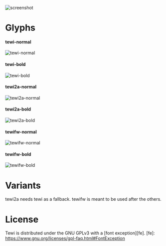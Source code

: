 ![screenshot](https://luz.lu/tewi/tewi.png)

# Glyphs
#### tewi-normal
![tewi-normal](https://luz.lu/tewi/tewi-normal.png)

#### tewi-bold
![tewi-bold](https://luz.lu/tewi/tewi-bold.png)

#### tewi2a-normal
![tewi2a-normal](https://luz.lu/tewi/tewi2a-normal.png)

#### tewi2a-bold
![tewi2a-bold](https://luz.lu/tewi/tewi2a-bold.png)

#### tewifw-normal
![tewifw-normal](https://luz.lu/tewi/tewifw-normal.png)

#### tewifw-bold
![tewifw-bold](https://luz.lu/tewi/tewifw-bold.png)

# Variants
tewi2a needs tewi as a fallback.
tewifw is meant to be used after the others.

# License
Tewi is distributed under the GNU GPLv3 with a [font exception][fe].
[fe]: https://www.gnu.org/licenses/gpl-faq.html#FontException
